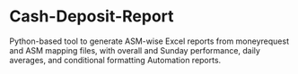 # Cash-Deposit-Report
Python-based tool to generate ASM-wise Excel reports from moneyrequest and ASM mapping files, with overall and Sunday performance, daily averages, and conditional formatting Automation reports.
